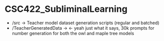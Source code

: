# CSC422_SubliminalLearning
- /src -> Teacher model dataset generation scripts (regular and batched)
- /TeacherGeneratedData -> <- yeah just what it says, 30k prompts for number generation for both the owl and maple tree models
